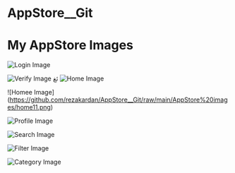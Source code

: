# AppStore__Git

# My AppStore Images


![Login Image](https://github.com/rezakardan/AppStore__Git/raw/main/AppStore%20images/logins.png)

![Verify Image](https://github.com/rezakardan/AppStore__Git/raw/main/AppStore%20images/verifys.png)
ئغ
![Home Image](https://github.com/rezakardan/AppStore__Git/raw/main/AppStore%20images/homes.png)



![Homee Image] (https://github.com/rezakardan/AppStore__Git/raw/main/AppStore%20images/home11.png)


![Profile Image](https://github.com/rezakardan/AppStore__Git/raw/main/AppStore%20images/profiles.png)




![Search Image](https://github.com/rezakardan/AppStore__Git/raw/main/AppStore%20images/searches.png)



![Filter Image](https://github.com/rezakardan/AppStore__Git/raw/main/AppStore%20images/filters.png)


![Category Image](https://github.com/rezakardan/AppStore__Git/raw/main/AppStore%20images/categories.png)
